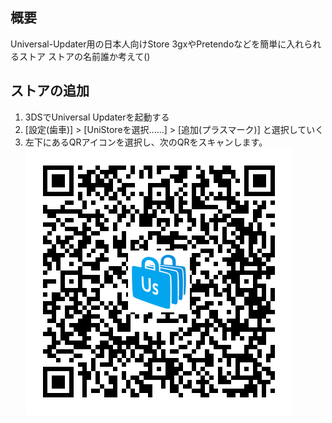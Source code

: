 ## 概要
Universal-Updater用の日本人向けStore
3gxやPretendoなどを簡単に入れられるストア
ストアの名前誰か考えて()

## ストアの追加
1. 3DSでUniversal Updaterを起動する
2. [設定(歯車)] > [UniStoreを選択......] > [追加(プラスマーク)] と選択していく
3. 左下にあるQRアイコンを選択し、次のQRをスキャンします。
![QR](store_qrcode.png)